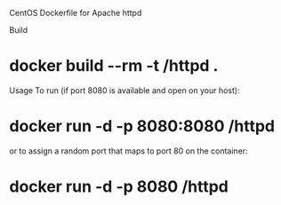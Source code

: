 CentOS Dockerfile for Apache httpd

Build
# docker build --rm -t <username>/httpd .

Usage
To run (if port 8080 is available and open on your host):
# docker run -d -p 8080:8080 <username>/httpd
or to assign a random port that maps to port 80 on the container:
# docker run -d -p 8080 <username>/httpd
